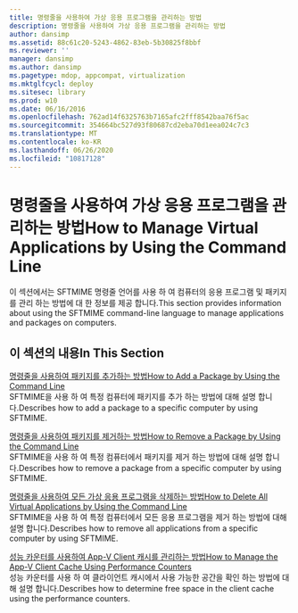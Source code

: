 ```yaml
---
title: 명령줄을 사용하여 가상 응용 프로그램을 관리하는 방법
description: 명령줄을 사용하여 가상 응용 프로그램을 관리하는 방법
author: dansimp
ms.assetid: 88c61c20-5243-4862-83eb-5b30825f8bbf
ms.reviewer: ''
manager: dansimp
ms.author: dansimp
ms.pagetype: mdop, appcompat, virtualization
ms.mktglfcycl: deploy
ms.sitesec: library
ms.prod: w10
ms.date: 06/16/2016
ms.openlocfilehash: 762ad14f6325763b7165afc2fff8542baa76f5ac
ms.sourcegitcommit: 354664bc527d93f80687cd2eba70d1eea024c7c3
ms.translationtype: MT
ms.contentlocale: ko-KR
ms.lasthandoff: 06/26/2020
ms.locfileid: "10817128"
---
```

# <span data-ttu-id="8e5b4-103">명령줄을 사용하여 가상 응용 프로그램을 관리하는 방법</span><span class="sxs-lookup"><span data-stu-id="8e5b4-103">How to Manage Virtual Applications by Using the Command Line</span></span>


<span data-ttu-id="8e5b4-104">이 섹션에서는 SFTMIME 명령줄 언어를 사용 하 여 컴퓨터의 응용 프로그램 및 패키지를 관리 하는 방법에 대 한 정보를 제공 합니다.</span><span class="sxs-lookup"><span data-stu-id="8e5b4-104">This section provides information about using the SFTMIME command-line language to manage applications and packages on computers.</span></span>

## <span data-ttu-id="8e5b4-105">이 섹션의 내용</span><span class="sxs-lookup"><span data-stu-id="8e5b4-105">In This Section</span></span>


<a href="" id="how-to-add-a-package-by-using-the-command-line"></a>[<span data-ttu-id="8e5b4-106">명령줄을 사용하여 패키지를 추가하는 방법</span><span class="sxs-lookup"><span data-stu-id="8e5b4-106">How to Add a Package by Using the Command Line</span></span>](how-to-add-a-package-by-using-the-command-line.md)  
<span data-ttu-id="8e5b4-107">SFTMIME을 사용 하 여 특정 컴퓨터에 패키지를 추가 하는 방법에 대해 설명 합니다.</span><span class="sxs-lookup"><span data-stu-id="8e5b4-107">Describes how to add a package to a specific computer by using SFTMIME.</span></span>

<a href="" id="how-to-remove-a-package-by-using-the-command-line"></a>[<span data-ttu-id="8e5b4-108">명령줄을 사용하여 패키지를 제거하는 방법</span><span class="sxs-lookup"><span data-stu-id="8e5b4-108">How to Remove a Package by Using the Command Line</span></span>](how-to-remove-a-package-by-using-the-command-line.md)  
<span data-ttu-id="8e5b4-109">SFTMIME을 사용 하 여 특정 컴퓨터에서 패키지를 제거 하는 방법에 대해 설명 합니다.</span><span class="sxs-lookup"><span data-stu-id="8e5b4-109">Describes how to remove a package from a specific computer by using SFTMIME.</span></span>

<a href="" id="how-to-delete-all-virtual-applications-by-using-the-command-line"></a>[<span data-ttu-id="8e5b4-110">명령줄을 사용하여 모든 가상 응용 프로그램을 삭제하는 방법</span><span class="sxs-lookup"><span data-stu-id="8e5b4-110">How to Delete All Virtual Applications by Using the Command Line</span></span>](how-to-delete-all-virtual-applications-by-using-the-command-line.md)  
<span data-ttu-id="8e5b4-111">SFTMIME을 사용 하 여 특정 컴퓨터에서 모든 응용 프로그램을 제거 하는 방법에 대해 설명 합니다.</span><span class="sxs-lookup"><span data-stu-id="8e5b4-111">Describes how to remove all applications from a specific computer by using SFTMIME.</span></span>

<a href="" id="how-to-manage-the-app-v-client-cache-using-performance-counters"></a>[<span data-ttu-id="8e5b4-112">성능 카운터를 사용하여 App-V Client 캐시를 관리하는 방법</span><span class="sxs-lookup"><span data-stu-id="8e5b4-112">How to Manage the App-V Client Cache Using Performance Counters</span></span>](how-to-manage-the-app-v-client-cache-using-performance-counters.md)  
<span data-ttu-id="8e5b4-113">성능 카운터를 사용 하 여 클라이언트 캐시에서 사용 가능한 공간을 확인 하는 방법에 대해 설명 합니다.</span><span class="sxs-lookup"><span data-stu-id="8e5b4-113">Describes how to determine free space in the client cache using the performance counters.</span></span>

 

 





